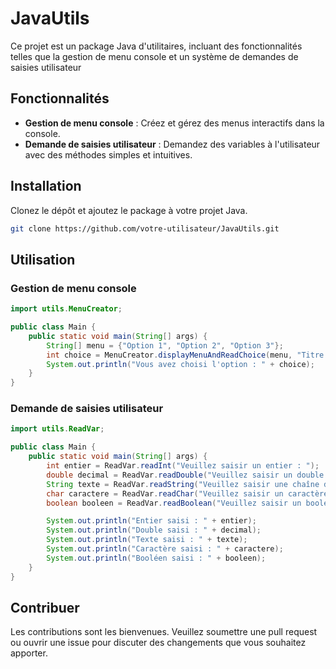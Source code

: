 # JavaUtils

Ce projet est un package Java d'utilitaires, incluant des fonctionnalités telles que la gestion de menu console et un système de demandes de saisies utilisateur

## Fonctionnalités

- **Gestion de menu console** : Créez et gérez des menus interactifs dans la console.
- **Demande de saisies utilisateur** : Demandez des variables à l'utilisateur avec des méthodes simples et intuitives.

## Installation

Clonez le dépôt et ajoutez le package à votre projet Java.

```bash
git clone https://github.com/votre-utilisateur/JavaUtils.git
```

## Utilisation

### Gestion de menu console

```java
import utils.MenuCreator;

public class Main {
    public static void main(String[] args) {
        String[] menu = {"Option 1", "Option 2", "Option 3"};
        int choice = MenuCreator.displayMenuAndReadChoice(menu, "Titre du Menu");
        System.out.println("Vous avez choisi l'option : " + choice);
    }
}
```

### Demande de saisies utilisateur

```java
import utils.ReadVar;

public class Main {
    public static void main(String[] args) {
        int entier = ReadVar.readInt("Veuillez saisir un entier : ");
        double decimal = ReadVar.readDouble("Veuillez saisir un double : ");
        String texte = ReadVar.readString("Veuillez saisir une chaîne de caractères : ");
        char caractere = ReadVar.readChar("Veuillez saisir un caractère : ");
        boolean booleen = ReadVar.readBoolean("Veuillez saisir un booléen (y/n) : ");

        System.out.println("Entier saisi : " + entier);
        System.out.println("Double saisi : " + decimal);
        System.out.println("Texte saisi : " + texte);
        System.out.println("Caractère saisi : " + caractere);
        System.out.println("Booléen saisi : " + booleen);
    }
}
```

## Contribuer

Les contributions sont les bienvenues. Veuillez soumettre une pull request ou ouvrir une issue pour discuter des changements que vous souhaitez apporter.